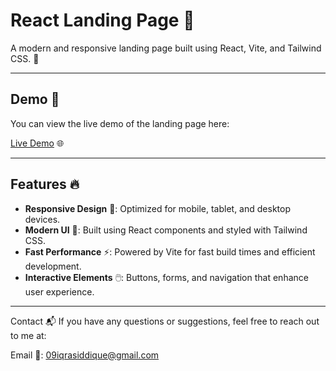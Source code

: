 # React Landing Page 🚀

A modern and responsive landing page built using React, Vite, and Tailwind CSS. 🌟

---

## Demo 🎥

You can view the live demo of the landing page here:

[Live Demo](https://landingpagereacr.netlify.app) 🌐

---

## Features 🔥

- **Responsive Design** 📱: Optimized for mobile, tablet, and desktop devices.
- **Modern UI** 🎨: Built using React components and styled with Tailwind CSS.
- **Fast Performance** ⚡: Powered by Vite for fast build times and efficient development.
- **Interactive Elements** 🖱️: Buttons, forms, and navigation that enhance user experience.

---


Contact 📬
If you have any questions or suggestions, feel free to reach out to me at:

Email 📧: 09iqrasiddique@gmail.com  



